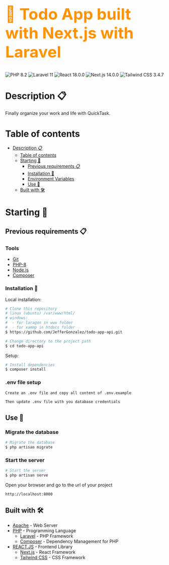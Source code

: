 <h1 style="color: #ff9200; font-size: 50px; font-weight: bold">
  🚀 Todo App built with Next.js with Laravel
</h1>

<div>
  <img src="https://img.shields.io/badge/PHP-8.2-blue" alt="PHP 8.2">
  <img src="https://img.shields.io/badge/Laravel-11-red" alt="Laravel 11">
  <img src="https://img.shields.io/badge/React-18-blue" alt="React 18.0.0">
  <img src="https://img.shields.io/badge/Next.js-14.0.0-blue" alt="Next.js 14.0.0">
  <img src="https://img.shields.io/badge/Tailwind CSS-3.4.7-blue" alt="Tailwind CSS 3.4.7">
<div>

# Description 📋

Finally organize your work and life with QuickTask.

# Table of contents

-   [Description 📋](#description-)
    -   [Table of contents](#table-of-contents)
    -   [Starting 🚀](#starting-)
        -   [Previous requirements 📋](#previous-requirements-)
        -   [Installation 🔧](#installation-)
        -   [Environment Variables](#environment-variables)
        -   [Use 📌](#use-)
    -   [Built with 🛠️](#built-with-)

# Starting 🚀

## Previous requirements 📋

### Tools

-   [Git](https://git-scm.com/)
-   [PHP-8](https://www.php.net/downloads.php)
-   [Node.js](https://nodejs.org/)
-   [Composer](https://getcomposer.org/)

### Installation 🔧

Local installation:

```bash
# Clone this repository
# linux (ubuntu) /var/www/html/
# windows:
#  - for laragon in www folder
#  - for xammp in htdocs folder
$ https://github.com/JefferGonzalez/todo-app-api.git

# Change directory to the project path
$ cd todo-app-api
```

Setup:

```bash
# Install dependencies
$ composer install
```

### .env file setup

```bash
Create an .env file and copy all content of .env.example

Then update .env file with you database credentials
```

## Use 📌

### Migrate the database

```bash
# Migrate the database
$ php artisan migrate
```

### Start the server

```bash
# Start the server
$ php artisan serve
```

Open your browser and go to the url of your project

```bash
http://localhost:8000
```

## Built with 🛠️

-   [Apache](https://www.apache.org/) - Web Server
-   [PHP](https://www.php.net/) - Programming Language
    -   [Laravel](https://laravel.com/) - PHP Framework
    -   [Composer](https://getcomposer.org/) - Dependency Management for PHP
-   [REACT.JS](https://beta.reactjs.org/) - Frontend Library
    -   [Next.js](https://nextjs.org/) - React Framework
    -   [Tailwind CSS](https://tailwindcss.com/) - CSS Framework
